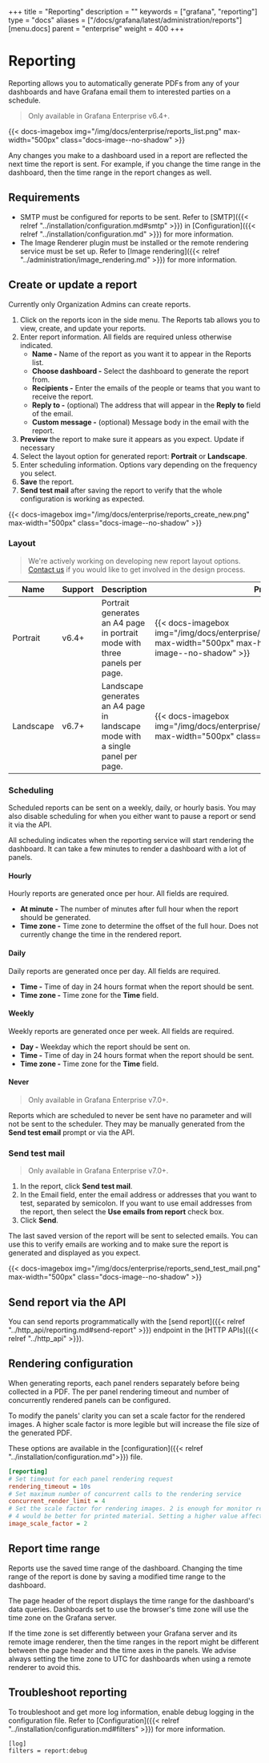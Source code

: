 +++
title = "Reporting"
description = ""
keywords = ["grafana", "reporting"]
type = "docs"
aliases = ["/docs/grafana/latest/administration/reports"]
[menu.docs]
parent = "enterprise"
weight = 400
+++

# Reporting

Reporting allows you to automatically generate PDFs from any of your dashboards and have Grafana email them to interested parties on a schedule.

> Only available in Grafana Enterprise v6.4+.

{{< docs-imagebox img="/img/docs/enterprise/reports_list.png" max-width="500px" class="docs-image--no-shadow" >}}

Any changes you make to a dashboard used in a report are reflected the next time the report is sent. For example, if you change the time range in the dashboard, then the time range in the report changes as well.

## Requirements

* SMTP must be configured for reports to be sent. Refer to [SMTP]({{< relref "../installation/configuration.md#smtp" >}}) in [Configuration]({{< relref "../installation/configuration.md" >}}) for more information.
* The Image Renderer plugin must be installed or the remote rendering service must be set up. Refer to [Image rendering]({{< relref "../administration/image_rendering.md" >}}) for more information.

## Create or update a report

Currently only Organization Admins can create reports.

1. Click on the reports icon in the side menu. The Reports tab allows you to view, create, and update your reports.
1. Enter report information. All fields are required unless otherwise indicated.
   * **Name -** Name of the report as you want it to appear in the Reports list.
   * **Choose dashboard -** Select the dashboard to generate the report from.
   * **Recipients -** Enter the emails of the people or teams that you want to receive the report.
   * **Reply to -** (optional) The address that will appear in the **Reply to** field of the email. 
   * **Custom message -** (optional) Message body in the email with the report.
1. **Preview** the report to make sure it appears as you expect. Update if necessary
1. Select the layout option for generated report: **Portrait** or **Landscape**.  
1. Enter scheduling information. Options vary depending on the frequency you select.
1. **Save** the report.
1. **Send test mail** after saving the report to verify that the whole configuration is working as expected.

{{< docs-imagebox img="/img/docs/enterprise/reports_create_new.png" max-width="500px" class="docs-image--no-shadow" >}}

### Layout

> We're actively working on developing new report layout options. [Contact us](https://grafana.com/contact?about=grafana-enterprise&topic=design-process&value=reporting) if you would like to get involved in the design process.

Name | Support | Description | Preview
---- | ------- | ----------- | -------
Portrait | v6.4+ | Portrait generates an A4 page in portrait mode with three panels per page. | {{< docs-imagebox img="/img/docs/enterprise/reports_portrait_preview.png" max-width="500px" max-height="500px" class="docs-image--no-shadow" >}}
Landscape | v6.7+ | Landscape generates an A4 page in landscape mode with a single panel per page. | {{< docs-imagebox img="/img/docs/enterprise/reports_landscape_preview.png" max-width="500px" class="docs-image--no-shadow" >}}

### Scheduling

Scheduled reports can be sent on a weekly, daily, or hourly basis. You may also disable scheduling for when you either want to pause a report or send it via the API.

All scheduling indicates when the reporting service will start rendering the dashboard. It can take a few minutes to render a dashboard with a lot of panels.

#### Hourly

Hourly reports are generated once per hour. All fields are required.

* **At minute -** The number of minutes after full hour when the report should be generated.
* **Time zone -** Time zone to determine the offset of the full hour. Does not currently change the time in the rendered report. 

#### Daily

Daily reports are generated once per day. All fields are required.

* **Time -** Time of day in 24 hours format when the report should be sent.
* **Time zone -** Time zone for the **Time** field.

#### Weekly

Weekly reports are generated once per week. All fields are required.

* **Day -** Weekday which the report should be sent on.
* **Time -** Time of day in 24 hours format when the report should be sent.
* **Time zone -** Time zone for the **Time** field.

#### Never

> Only available in Grafana Enterprise v7.0+.

Reports which are scheduled to never be sent have no parameter and will not be sent to the scheduler. They may be manually generated from the **Send test email** prompt or via the API.

### Send test mail

> Only available in Grafana Enterprise v7.0+.

1. In the report, click **Send test mail**.
1. In the Email field, enter the email address or addresses that you want to test, separated by semicolon.
If you want to use email addresses from the report, then select the **Use emails from report** check box.
1. Click **Send**.

The last saved version of the report will be sent to selected emails. You can use this to verify emails are working and to make sure the report is generated and displayed as you expect.

{{< docs-imagebox img="/img/docs/enterprise/reports_send_test_mail.png" max-width="500px" class="docs-image--no-shadow" >}}

## Send report via the API

You can send reports programmatically with the [send report]({{< relref "../http_api/reporting.md#send-report" >}}) endpoint in the [HTTP APIs]({{< relref "../http_api" >}}).

## Rendering configuration

When generating reports, each panel renders separately before being collected in a PDF. The per panel rendering timeout and number of concurrently rendered panels can be configured.

To modify the panels' clarity you can set a scale factor for the rendered images. A higher scale factor is more legible but will increase the file size of the generated PDF.

 These options are available in the [configuration]({{< relref "../installation/configuration.md">}}) file.

```ini
[reporting]
# Set timeout for each panel rendering request
rendering_timeout = 10s
# Set maximum number of concurrent calls to the rendering service
concurrent_render_limit = 4
# Set the scale factor for rendering images. 2 is enough for monitor resolutions
# 4 would be better for printed material. Setting a higher value affects performance and memory
image_scale_factor = 2
```

## Report time range

Reports use the saved time range of the dashboard. Changing the time range of the report is done by saving a modified time range to the dashboard.

The page header of the report displays the time range for the dashboard's data queries. Dashboards set to use the browser's time zone will use the time zone on the Grafana server.

If the time zone is set differently between your Grafana server and its remote image renderer, then the time ranges in the report might be different between the page header and the time axes in the panels. We advise always setting the time zone to UTC for dashboards when using a remote renderer to avoid this. 

## Troubleshoot reporting

To troubleshoot and get more log information, enable debug logging in the configuration file. Refer to [Configuration]({{< relref "../installation/configuration.md#filters" >}}) for more information.

```bash
[log]
filters = report:debug
```

